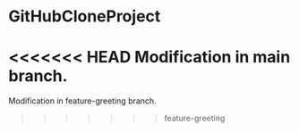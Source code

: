 # GitHubCloneProject
<<<<<<< HEAD
Modification in main branch.
=======
Modification in feature-greeting branch.
>>>>>>> feature-greeting
